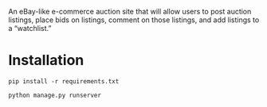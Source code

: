 An eBay-like e-commerce auction site that will allow users to post auction listings, place bids on listings, comment on those listings, and add listings to a “watchlist.”

# Installation
`pip install -r requirements.txt`

`python manage.py runserver`
